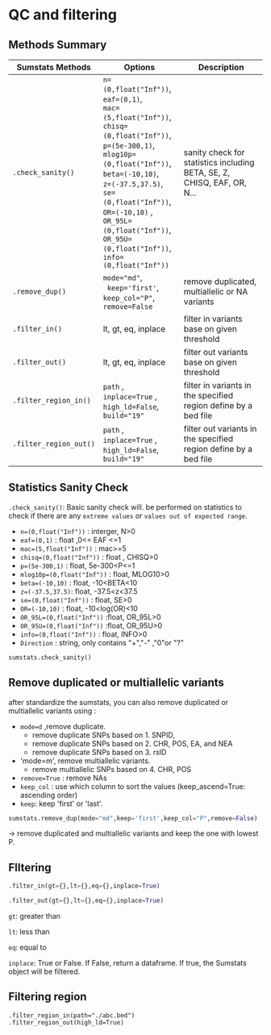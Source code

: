 # QC and filtering

## Methods Summary

| Sumstats Methods  | Options                  | Description                                                             |
| ----------------- | ------------------------ | ----------------------------------------------------------------------- |
| `.check_sanity()` |  `n=(0,float("Inf"))`, <br/>`eaf=(0,1)`, <br/>`mac=(5,float("Inf"))`, <br/>`chisq=(0,float("Inf"))`, <br/>`p=(5e-300,1)`, <br/>`mlog10p=(0,float("Inf"))`, <br/>`beta=(-10,10)`, <br/>`z=(-37.5,37.5)`, <br/>`se=(0,float("Inf"))`, <br/>`OR=(-10,10)` , <br/>`OR_95L=(0,float("Inf"))`, <br/>`OR_95U=(0,float("Inf"))`, <br/>`info=(0,float("Inf"))`   | sanity check for statistics including BETA, SE, Z, CHISQ, EAF, OR, N... |
| `.remove_dup()`   |  `mode="md"`, <br/>` keep='first'`, <br/>`keep_col="P"`, <br/>`remove=False` | remove duplicated, multiallelic or NA variants |
| `.filter_in()`    |  lt, gt, eq, inplace     |    filter in variants base on given threshold                                                                      |
| `.filter_out()`   |  lt, gt, eq, inplace     |       filter out variants base on given threshold                                                                      |
| `.filter_region_in()`   | `path` , <br/> `inplace=True` , <br/>`high_ld=False`, <br/> `build="19"`                         |      filter in variants in the specified region define by a bed file                                                                   |
| `.filter_region_out()`   | `path` , <br/> `inplace=True` , <br/>`high_ld=False`, <br/> `build="19"`                        |      filter out variants in the specified region define by a bed file                                                                  |


## Statistics Sanity Check

`.check_sanity()`: Basic sanity check will. be performed on statistics to check if there are any `extreme values` or `values out of expected range`.

- `n=(0,float("Inf"))` : interger, N>0
- `eaf=(0,1)` : float ,0<= EAF <=1
- `mac=(5,float("Inf"))` : mac>=5
- `chisq=(0,float("Inf"))` : float , CHISQ>0
- `p=(5e-300,1)` : float, 5e-300<P<=1
- `mlog10p=(0,float("Inf"))` : float, MLOG10>0
- `beta=(-10,10)` : float, -10<BETA<10
- `z=(-37.5,37.5)`: float, -37.5<z<37.5
- `se=(0,float("Inf"))` : float, SE>0
- `OR=(-10,10)` : float, -10<log(OR)<10
- `OR_95L=(0,float("Inf"))` :float, OR_95L>0
- `OR_95U=(0,float("Inf"))` :float, OR_95U>0
- `info=(0,float("Inf"))` : float, INFO>0 
- `Direction` : string, only contains "+","-" ,"0"or "?"

```python
sumstats.check_sanity()
```

## Remove duplicated or multiallelic variants

after standardize the sumstats, you can also remove duplicated or multiallelic variants using :

- `mode=d` ,remove duplicate.
    - remove duplicate SNPs based on  1. SNPID, 
    - remove duplicate SNPs based on  2. CHR, POS, EA, and NEA
    - remove duplicate SNPs based on  3. rsID
- 'mode=m', remove multiallelic variants.
     - remove multiallelic SNPs based on  4. CHR, POS
- `remove=True` : remove NAs 
- `keep_col` : use which column to sort the values (keep_ascend=True: ascending order)
- `keep`: keep 'first' or 'last'.

```python
sumstats.remove_dup(mode="md",keep='first',keep_col="P",remove=False)
```
 -> remove duplicated and multiallelic variants and keep the one with lowest P.


## FIltering

```python
.filter_in(gt={},lt={},eq={},inplace=True)

.filter_out(gt={},lt={},eq={},inplace=True)
```

`gt`: greater than

`lt`: less than

`eq`: equal to

`inplace`: True or False. If False, return a dataframe. If true, the Sumstats object will be filtered.



## Filtering region
```
.filter_region_in(path="./abc.bed")
.filter_region_out(high_ld=True)
```

